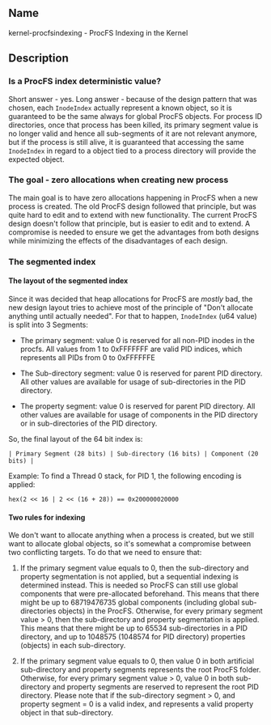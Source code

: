 ## Name

kernel-procfsindexing - ProcFS Indexing in the Kernel

## Description

### Is a ProcFS index deterministic value?

Short answer - yes. Long answer - because of the design pattern that was chosen,
each `InodeIndex` actually represent a known object, so it is guaranteed to be
the same always for global ProcFS objects. For process ID directories, once that
process has been killed, its primary segment value is no longer valid and hence
all sub-segments of it are not relevant anymore, but if the process is still alive,
it is guaranteed that accessing the same `InodeIndex` in regard to a object tied to
a process directory will provide the expected object.

### The goal - zero allocations when creating new process

The main goal is to have zero allocations happening in ProcFS when a new process is created.
The old ProcFS design followed that principle, but was quite hard to edit and to extend with new
functionality.
The current ProcFS design doesn't follow that principle, but is easier to edit and to extend.
A compromise is needed to ensure we get the advantages from both designs while minimizing the
effects of the disadvantages of each design.

### The segmented index

#### The layout of the segmented index

Since it was decided that heap allocations for ProcFS are *mostly* bad, the new
design layout tries to achieve most of the principle of "Don't allocate anything
until actually needed". For that to happen, `InodeIndex` (u64 value) is split
into 3 Segments:
- The primary segment: value 0 is reserved for all non-PID inodes in the procfs.
All values from 1 to 0xFFFFFFF are valid PID indices, which represents all PIDs from 0 to 0xFFFFFFE

- The Sub-directory segment: value 0 is reserved for parent PID directory. All other values are
available for usage of sub-directories in the PID directory.

- The property segment: value 0 is reserved for parent PID directory. All other values are
available for usage of components in the PID directory or in sub-directories of the PID directory.

So, the final layout of the 64 bit index is:

```
| Primary Segment (28 bits) | Sub-directory (16 bits) | Component (20 bits) |
```

Example: To find a Thread 0 stack, for PID 1, the following encoding is applied:

```
hex(2 << 16 | 2 << (16 + 28)) == 0x200000020000
```

#### Two rules for indexing

We don't want to allocate anything when a process is created, but we still want
to allocate global objects, so it's somewhat a compromise between two conflicting targets.
To do that we need to ensure that:

1. If the primary segment value equals to 0, then the sub-directory and property segmentation
is not applied, but a sequential indexing is determined instead. This is needed so ProcFS can still
use global components that were pre-allocated beforehand. This means that there might be up to 
68719476735 global components (including global sub-directories objects) in the ProcFS.
Otherwise, for every primary segment value > 0, then the sub-directory and property segmentation
is applied. This means that there might be up to 65534 sub-directories in a PID directory, and
up to 1048575 (1048574 for PID directory) properties (objects) in each sub-directory.

2. If the primary segment value equals to 0, then value 0 in both artificial sub-directory 
and property segments represents the root ProcFS folder.
Otherwise, for every primary segment value > 0, value 0 in both sub-directory and
property segments are reserved to represent the root PID directory.
Please note that if the sub-directory segment > 0, and property segment = 0 is a valid
index, and represents a valid property object in that sub-directory.
